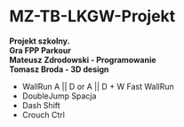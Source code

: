 # MZ-TB-LKGW-Projekt </br>
**Projekt szkolny. </br>
Gra FPP Parkour </br>
Mateusz Zdrodowski - Programowanie </br>
Tomasz Broda - 3D design** </br>
- WallRun A || D or A || D + W Fast WallRun </br>
- DoubleJump Spacja </br>
- Dash  Shift </br>
- Crouch Ctrl
